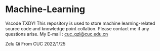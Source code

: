 # Machine-Learning
Vscode TXDY!
This repository is used to store machine learning-related source code and knowledge point collation.
Please contact me if any questions arise.
My E-mail : cuc_qzl@cuc.edu.cn

Zelu Qi From CUC
2022/1/25